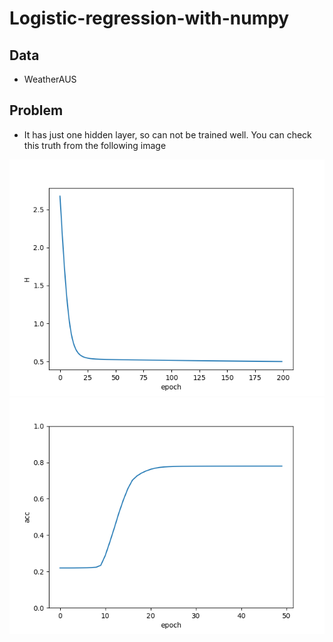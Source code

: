 # Logistic-regression-with-numpy
## Data 
* WeatherAUS
## Problem
* It has just one hidden layer, so can not be trained well.  You can check this truth from the following image

![plot](image/1.png)
![plot](image/2.png)
